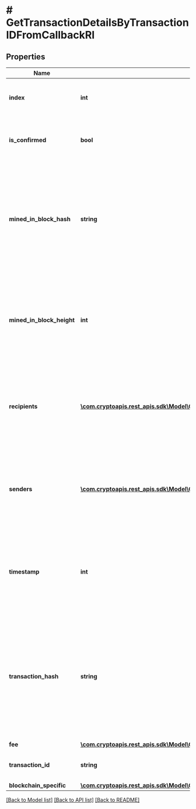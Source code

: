 # # GetTransactionDetailsByTransactionIDFromCallbackRI

## Properties

Name | Type | Description | Notes
------------ | ------------- | ------------- | -------------
**index** | **int** | Represents the index position of the transaction in the specific block. |
**is_confirmed** | **bool** | Represents the state of the transaction whether it is confirmed or not confirmed. |
**mined_in_block_hash** | **string** | Represents the hash of the block where this transaction was mined/confirmed for first time. The hash is defined as a cryptographic digital fingerprint made by hashing the block header twice through the SHA256 algorithm. |
**mined_in_block_height** | **int** | Represents the hight of the block where this transaction was mined/confirmed for first time. The height is defined as the number of blocks in the blockchain preceding this specific block. |
**recipients** | [**\com.cryptoapis.rest_apis.sdk\Model\GetTransactionDetailsByTransactionIDRIRecipientsInner[]**](GetTransactionDetailsByTransactionIDRIRecipientsInner.md) | Represents a list of recipient addresses with the respective amounts. In account-based protocols like Ethereum there is only one address in this list. |
**senders** | [**\com.cryptoapis.rest_apis.sdk\Model\GetTransactionDetailsByTransactionIDRISendersInner[]**](GetTransactionDetailsByTransactionIDRISendersInner.md) | Represents a list of sender addresses with the respective amounts. In account-based protocols like Ethereum there is only one address in this list. |
**timestamp** | **int** | Defines the exact date/time in Unix Timestamp when this transaction was mined, confirmed or first seen in Mempool, if it is unconfirmed. |
**transaction_hash** | **string** | Represents the same as transactionId for account-based protocols like Ethereum, while it could be different in UTXO-based protocols like Bitcoin. E.g., in UTXO-based protocols hash is different from transactionId for SegWit transactions. |
**fee** | [**\com.cryptoapis.rest_apis.sdk\Model\GetTransactionDetailsByTransactionIDFromCallbackRIFee**](GetTransactionDetailsByTransactionIDFromCallbackRIFee.md) |  |
**transaction_id** | **string** | String representation of the transaction hash |
**blockchain_specific** | [**\com.cryptoapis.rest_apis.sdk\Model\GetTransactionDetailsByTransactionIDFromCallbackRIBS**](GetTransactionDetailsByTransactionIDFromCallbackRIBS.md) |  |

[[Back to Model list]](../../README.md#models) [[Back to API list]](../../README.md#endpoints) [[Back to README]](../../README.md)
